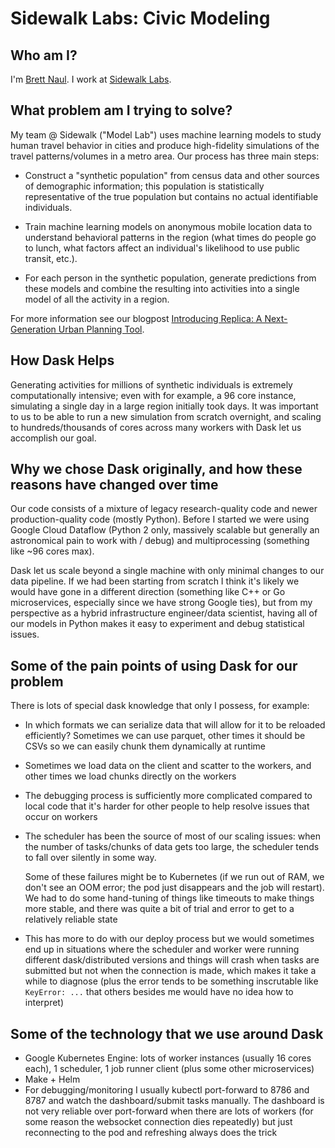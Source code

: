 Sidewalk Labs: Civic Modeling
=============================

Who am I?
---------

I'm [Brett Naul](https://github.com/bnaul).
I work at [Sidewalk Labs](https://www.sidewalklabs.com/).


What problem am I trying to solve?
----------------------------------

My team @ Sidewalk ("Model Lab") uses machine learning models to study human
travel behavior in cities and produce high-fidelity simulations of the travel
patterns/volumes in a metro area. Our process has three main steps:

-   Construct a "synthetic population" from census data and other sources of
    demographic information; this population is statistically representative of
    the true population but contains no actual identifiable individuals.

-   Train machine learning models on anonymous mobile location data to
    understand behavioral patterns in the region (what times do people go to
    lunch, what factors affect an individual's likelihood to use public
    transit, etc.).

-   For each person in the synthetic population, generate predictions from
    these models and combine the resulting into activities into a single
    model of all the activity in a region.

For more information see our blogpost [Introducing Replica: A Next-Generation Urban Planning Tool](https://medium.com/sidewalk-talk/introducing-replica-a-next-generation-urban-planning-tool-1b7425222e9e).


How Dask Helps
--------------

Generating activities for millions of synthetic individuals is extremely
computationally intensive; even with for example, a 96 core instance,
simulating a single day in a large region initially took days. It was important
to us to be able to run a new simulation from scratch overnight, and scaling to
hundreds/thousands of cores across many workers with Dask let us accomplish our
goal.


Why we chose Dask originally, and how these reasons have changed over time
--------------------------------------------------------------------------

Our code consists of a mixture of legacy research-quality code and newer
production-quality code (mostly Python). Before I started we were using Google
Cloud Dataflow (Python 2 only, massively scalable but generally an astronomical
pain to work with / debug) and multiprocessing (something like ~96 cores max).

Dask let us scale beyond a single machine with only minimal changes to our data
pipeline. If we had been starting from scratch I think it's likely we would
have gone in a different direction (something like C++ or Go microservices,
especially since we have strong Google ties), but from my perspective as a
hybrid infrastructure engineer/data scientist, having all of our models in
Python makes it easy to experiment and debug statistical issues.


Some of the pain points of using Dask for our problem
-----------------------------------------------------

There is lots of special dask knowledge that only I possess, for example:

-   In which formats we can serialize data that will allow for it to be
    reloaded efficiently? Sometimes we can use parquet, other times it should
    be CSVs so we can easily chunk them dynamically at runtime

-   Sometimes we load data on the client and scatter to the workers, and other
    times we load chunks directly on the workers

-   The debugging process is sufficiently more complicated compared to local
    code that it's harder for other people to help resolve issues that occur
    on workers

-   The scheduler has been the source of most of our scaling issues: when
    the number of tasks/chunks of data gets too large, the scheduler tends
    to fall over silently in some way.

    Some of these failures might be to Kubernetes (if we run out of RAM, we
    don't see an OOM error; the pod just disappears and the job will restart).
    We had to do some hand-tuning of things like timeouts to make things more
    stable, and there was quite a bit of trial and error to get to a relatively
    reliable state

-   This has more to do with our deploy process but we would sometimes
    end up in situations where the scheduler and worker were running
    different dask/distributed versions and things will crash when tasks
    are submitted but not when the connection is made, which makes it
    take a while to diagnose (plus the error tends to be something
    inscrutable like `KeyError: ...` that others besides me would have no
    idea how to interpret)


Some of the technology that we use around Dask
----------------------------------------------

-   Google Kubernetes Engine: lots of worker instances (usually 16 cores each), 1
    scheduler, 1 job runner client (plus some other microservices)
-   Make + Helm
-   For debugging/monitoring I usually kubectl port-forward to 8786 and 8787
    and watch the dashboard/submit tasks manually. The dashboard is not very
    reliable over port-forward when there are lots of workers (for some reason
    the websocket connection dies repeatedly) but just reconnecting to the pod
    and refreshing always does the trick
